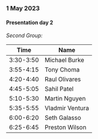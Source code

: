 ### 1 May 2023
#### Presentation day 2

*Second Group:*

|Time|Name|
|--|--|
|3:30-3:50|Michael Burke|
|3:55-4:15|Tony Choma|
|4:20-4:40|Raul Olivares|
|4:45-5:05|Sahil Patel|
|5:10-5:30|Martin Nguyen|
|5:35-5:55|Vladmir Ventura|
|6:00-6:20|Seth Galasso|
|6:25-6:45|Preston Wilson|
